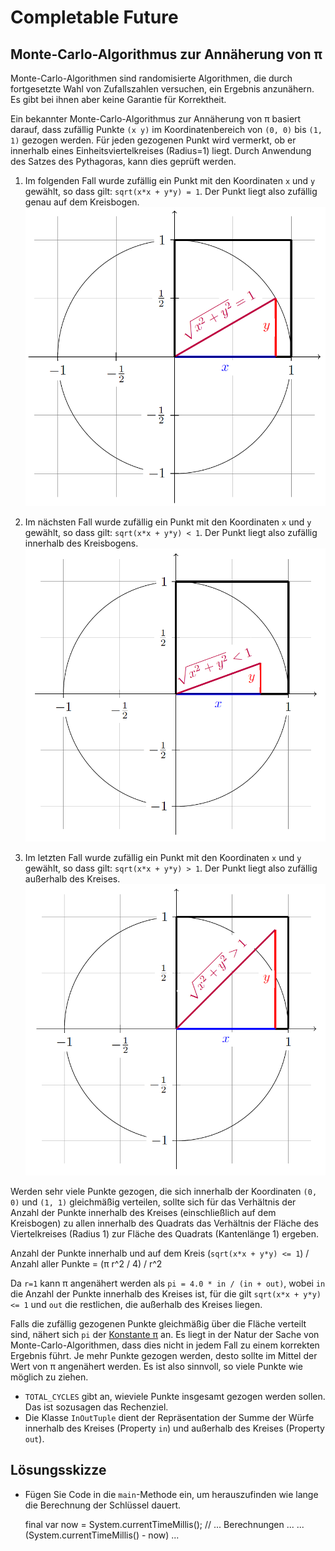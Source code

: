 # Completable Future

## Monte-Carlo-Algorithmus zur Annäherung von π

Monte-Carlo-Algorithmen sind randomisierte Algorithmen, die durch fortgesetzte Wahl von Zufallszahlen versuchen, ein Ergebnis anzunähern. Es gibt bei ihnen aber keine Garantie für Korrektheit.

Ein bekannter Monte-Carlo-Algorithmus zur Annäherung von π basiert darauf, dass zufällig Punkte `(x y)` im Koordinatenbereich von `(0, 0)` bis `(1, 1)` gezogen werden. Für jeden gezogenen Punkt wird vermerkt, ob er innerhalb eines Einheitsviertelkreises (Radius=1) liegt. Durch Anwendung des Satzes des Pythagoras, kann dies geprüft werden.

1. Im folgenden Fall wurde zufällig ein Punkt mit den Koordinaten `x` und `y` gewählt, so dass gilt: `sqrt(x*x + y*y) = 1`. Der Punkt liegt also zufällig genau auf dem Kreisbogen.<br/>
![sqrt(x*x + y*y) = 1](doc/on.png "sqrt(x*x + y*y) = 1") 

2. Im nächsten Fall wurde zufällig ein Punkt mit den Koordinaten `x` und `y` gewählt, so dass gilt: `sqrt(x*x + y*y) < 1`. Der Punkt liegt also zufällig innerhalb des Kreisbogens.<br/>
![sqrt(x*x + y*y) < 1](doc/in.png "sqrt(x*x + y*y) < 1") 

3. Im letzten Fall wurde zufällig ein Punkt mit den Koordinaten `x` und `y` gewählt, so dass gilt: `sqrt(x*x + y*y) > 1`. Der Punkt liegt also zufällig außerhalb des Kreises.<br/>
![sqrt(x*x + y*y) > 1](doc/out.png "sqrt(x*x + y*y) > 1") 

Werden sehr viele Punkte gezogen, die sich innerhalb der Koordinaten `(0, 0)` und `(1, 1)` gleichmäßig verteilen, sollte sich für das Verhältnis der Anzahl der Punkte innerhalb des Kreises (einschließlich auf dem Kreisbogen) zu allen innerhalb des Quadrats das Verhältnis der Fläche des Viertelkreises (Radius 1) zur Fläche des Quadrats (Kantenlänge 1) ergeben.


Anzahl der Punkte innerhalb und auf dem Kreis (`sqrt(x*x + y*y) <= 1`) / Anzahl aller Punkte = (π r^2 / 4) / r^2

Da `r=1` kann π angenähert werden als `pi = 4.0 * in / (in + out)`, wobei `in` die Anzahl der Punkte innerhalb des Kreises ist, für die gilt `sqrt(x*x + y*y) <= 1` und `out` die restlichen, die außerhalb des Kreises liegen. 

Falls die zufällig gezogenen Punkte gleichmäßig über die Fläche verteilt sind, nähert sich `pi` der [Konstante π](https://3.141592653589793238462643383279502884197169399375105820974944592.eu/)
 an. Es liegt in der Natur der Sache von Monte-Carlo-Algorithmen, dass dies nicht in jedem Fall zu einem korrekten Ergebnis führt. Je mehr Punkte gezogen werden, desto sollte im Mittel der Wert von π angenähert werden. Es ist also sinnvoll, so viele Punkte wie möglich zu ziehen. 

* `TOTAL_CYCLES` gibt an, wieviele Punkte insgesamt gezogen werden sollen. Das ist sozusagen das Rechenziel. 
* Die Klasse ``InOutTuple`` dient der Repräsentation der Summe der Würfe innerhalb des Kreises (Property ``in``) und außerhalb des Kreises (Property ``out``). 

## Lösungsskizze
* Fügen Sie Code in die ``main``-Methode ein, um herauszufinden wie lange die Berechnung der Schlüssel dauert.

	final var now = System.currentTimeMillis();
    // ... Berechnungen ...
	... (System.currentTimeMillis() - now) ...
